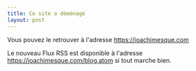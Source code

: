 ```yaml
---
title: Ce site a déménagé
layout: post
---
```


Vous pouvez le retrouver à l'adresse <https://joachimesque.com>

Le nouveau Flux RSS est disponible à l'adresse <https://joachimesque.com/blog.atom> si tout marche bien.